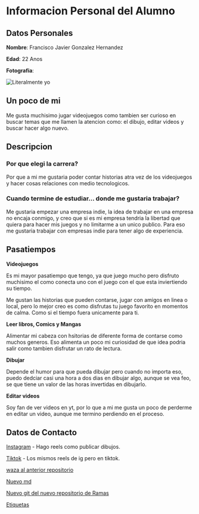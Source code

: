 # Informacion Personal del Alumno

## Datos Personales

**Nombre**: Francisco Javier Gonzalez Hernandez

**Edad**: 22 Anos

**Fotografia**: 

![Literalmente yo](https://drive.google.com/thumbnail?id=12x2KSu3OPIR3ILyl0zAaa6LffKQb_5Pi)

## Un poco de mi

Me gusta muchisimo jugar videojuegos como tambien ser curioso en buscar temas que me llamen la atencion como: el dibujo, editar videos y buscar hacer algo nuevo. 

## Descripcion

### Por que elegi la carrera?

Por que a mi me gustaria poder contar historias atra vez de los videojuegos y hacer cosas relaciones con medio tecnologicos. 

### Cuando termine de estudiar... donde me gustaria trabajar?

Me gustaria empezar una empresa indie, la idea de trabajar en una empresa no encaja conmigo, y creo que si es mi empresa tendria la libertad que quiera para hacer mis juegos y no limitarme a un unico publico. Para eso me gustaria trabajar con empresas indie para tener algo de experiencia.

## Pasatiempos

**Videojuegos**

Es mi mayor pasatiempo que tengo, ya que juego mucho pero disfruto muchisimo el como conecta uno con el juego con el que esta inviertiendo su tiempo. 

Me gustan las historias que pueden contarse, jugar con amigos en linea o local, pero lo mejor creo es como disfrutas tu juego favorito en momentos de calma. Como si el tiempo fuera unicamente para ti.

**Leer libros, Comics y Mangas**

Alimentar mi cabeza con hsitorias de diferente forma de contarse como muchos generos. Eso alimenta un poco mi curiosidad de que idea podria salir como tambien disfrutar un rato de lectura.

**Dibujar**

Depende el humor para que pueda dibujar pero cuando no importa eso, puedo dedciar casi una hora a dos dias en dibujar algo, aunque se vea feo, se que tiene un valor de las horas invertidas en dibujarlo.

**Editar videos**

Soy fan de ver videos en yt, por lo que a mi me gusta un poco de perderme en editar un video, aunque me termino perdiendo en el proceso.

## Datos de Contacto

 [Instagram](https://www.instagram.com/solitaryvessel?igsh=MTd0OHUzdTJ1ODQ5aQ%3D%3D&utm_source=qr) - Hago reels como publicar dibujos.

 [Tiktok](https://www.tiktok.com/@solitaryvessel?_t=8pDDrKqfnXC&_r=1) - Los mismos reels de ig pero en tiktok.

 [waza al anterior repositorio](https://github.com/FlanVessel/nuevo-repositorio)

 [Nuevo md](/practica-5.md)

 [Nuevo git del nuevo repositorio de Ramas](https://github.com/FlanVessel/nuevo-git)

 [Etiquetas](https://github.com/FlanVessel/nuevo-git)